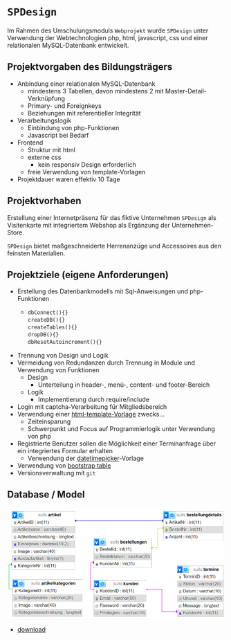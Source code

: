 # `SPDesign`
Im Rahmen des Umschulungsmoduls `Webprojekt` wurde `SPDesign` unter Verwendung der Webtechnologien php, html, javascript, css und einer relationalen MySQL-Datenbank entwickelt.

## Projektvorgaben des Bildungsträgers
- Anbindung einer relationalen MySQL-Datenbank
  - mindestens 3 Tabellen, davon mindestens 2 mit Master-Detail-Verknüpfung
  - Primary- und Foreignkeys 
  - Beziehungen mit referentieller Integrität
- Verarbeitungslogik
  - Einbindung von php-Funktionen 
  - Javascript bei Bedarf
- Frontend
  - Struktur mit html
  - externe css
    - kein responsiv Design erforderlich
  - freie Verwendung von template-Vorlagen
- Projektdauer waren effektiv 10 Tage

## Projektvorhaben
Erstellung einer Internetpräsenz für das fiktive Unternehmen `SPDesign` als Visitenkarte
mit integriertem Webshop als Ergänzung der Unternehmen-Store.

`SPDesign` bietet maßgeschneiderte Herrenanzüge und Accessoires aus den feinsten Materialien.

## Projektziele (eigene Anforderungen)
- Erstellung des Datenbankmodells mit Sql-Anweisungen und php-Funktionen
  - ```php
    dbConnect(){}
    createDB(){}
    createTables(){}
    dropDB(){}
    dbResetAutoincrement(){}
    ```
- Trennung von Design und Logik
- Vermeidung von Redundanzen durch Trennung in  Module und Verwendung von Funktionen
  - Design
    - Unterteilung in header-, menü-, content- und footer-Bereich
  - Logik
    - Implementierung durch require/include
- Login mit captcha-Verarbeitung für Mitgliedsbereich
- Verwendung einer [html-template-Vorlage](https://templatemo.com/tm-572-designer)  zwecks...
  - Zeiteinsparung
  - Schwerpunkt und Focus auf Programmierlogik unter Verwendung von php
- Registrierte Benutzer sollen die Möglichkeit einer Terminanfrage über ein integriertes Formular erhalten
  - Verwendung der [datetimepicker](https://github.com/xdan/datetimepicker?tab=readme-ov-file)-Vorlage
- Verwendung von [bootstrap table](https://bootstrap-table.com/docs/getting-started/introduction/) 
- Versionsverwaltung mit `git`

## Database / Model

![database.png](./resources/images/database.png)

- [download](https://github.com/P76ers/SpDesign/blob/main/resources/database/suits.sql)

